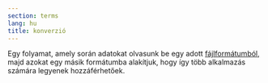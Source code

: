 ```yaml
---
section: terms
lang: hu
title: konverzió
---
```


Egy folyamat, amely során adatokat olvasunk be egy adott [fájlformátumból](../file-format/), majd azokat egy másik formátumba alakítjuk, hogy így több alkalmazás számára legyenek hozzáférhetőek.
